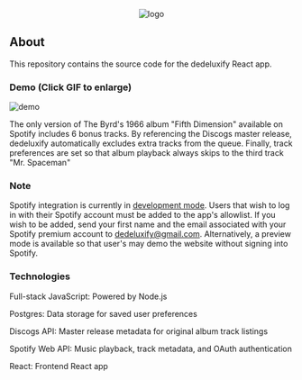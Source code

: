 <div align="center">

![logo](https://github.com/dtaylor6/dedeluxify/assets/57015811/22a23ecc-71b2-4545-8af1-a4ad6b9ea744)

</div>

## About
This repository contains the source code for the dedeluxify React app.

### Demo (Click GIF to enlarge)

![demo](https://github.com/dtaylor6/dedeluxify/assets/57015811/ec2e8740-0aaa-4b75-a3ab-91bb361b3856)

The only version of The Byrd's 1966 album "Fifth Dimension" available on Spotify includes 6 bonus tracks. By referencing the Discogs master release, dedeluxify automatically excludes extra tracks from the queue. Finally, track preferences are set so that album playback always skips to the third track "Mr. Spaceman"

### Note

Spotify integration is currently in [development mode](https://developer.spotify.com/documentation/web-api/concepts/quota-modes). Users that wish to log in with their Spotify account must be added to the app's allowlist. If you wish to be added, send your first name and the email associated with your Spotify premium account to dedeluxify@gmail.com. Alternatively, a preview mode is available so that user's may demo the website without signing into Spotify.

### Technologies

Full-stack JavaScript: Powered by Node.js

Postgres: Data storage for saved user preferences

Discogs API: Master release metadata for original album track listings

Spotify Web API: Music playback, track metadata, and OAuth authentication

React: Frontend React app
